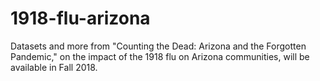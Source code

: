 # 1918-flu-arizona
Datasets and more from "Counting the Dead: Arizona and the Forgotten Pandemic," on the impact of the 1918 flu on Arizona communities, will be available in Fall 2018.

